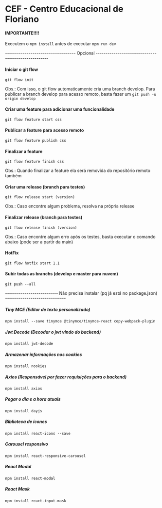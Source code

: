 # CEF - Centro Educacional de Floriano 

#### IMPORTANTE!!!!
Executem o ``` npm install ``` antes de executar ``` npm run dev ```



------------------------------------ Opcional -----------------------------------------------------
#### Iniciar o git flow 
``` git flow init ```

Obs.: Com isso, o git flow automaticamente cria uma branch develop.
Para publicar a branch develop para acesso remoto, basta fazer um 
``` git push -u origin develop ```


#### Criar uma feature para adicionar uma funcionalidade
``` git flow feature start css ```

#### Publicar a feature para acesso remoto
``` git flow feature publish css ```

#### Finalizar a feature 
``` git flow feature finish css ```

Obs.: Quando finalizar a feature ela será removida do repositório remoto
também

#### Criar uma release (branch para testes)
``` git flow release start (version) ```

Obs.: Caso encontre algum problema, resolva na própria release

#### Finalizar release (branch para testes)
``` git flow release finish (version) ```

Obs.: Caso encontre algum erro após os testes, basta executar o 
comando abaixo (pode ser a partir da main)

#### HotFix
``` git flow hotfix start 1.1 ```

#### Subir todas as branchs (develop e master para nuvem)
``` git push --all ```

--------------------------- Não precisa instalar (pq já está no package.json) -------------------------------
##### Tiny MCE (Editor de texto personalizado)
``` npm install --save tinymce @tinymce/tinymce-react copy-webpack-plugin ```

##### Jwt Decode (Decodar o jwt vindo do backend)
``` npm install jwt-decode ```

##### Armazenar informações nos cookies
``` npm install nookies ```

##### Axios (Responsável por fazer requisições para o backend)
``` npm install axios ```

##### Pegar o dia e a hora atuais
``` npm install dayjs ```

##### Biblioteca de ícones
``` npm install react-icons --save ```

##### Carousel responsivo
``` npm install react-responsive-carousel ```

##### React Modal 
``` npm install react-modal ```

##### React Mask 
``` npm install react-input-mask ```